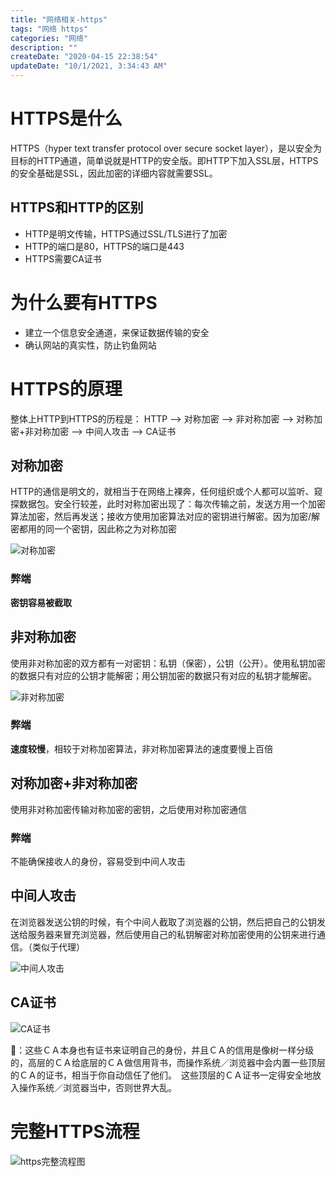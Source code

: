 ```yaml
---
title: "网络相关-https"
tags: "网络 https"
categories: "网络"
description: ""
createDate: "2020-04-15 22:38:54"
updateDate: "10/1/2021, 3:34:43 AM"
---
```



# HTTPS是什么

HTTPS（hyper text transfer protocol over secure socket layer），是以安全为目标的HTTP通道，简单说就是HTTP的安全版。即HTTP下加入SSL层，HTTPS的安全基础是SSL，因此加密的详细内容就需要SSL。

## HTTPS和HTTP的区别

- HTTP是明文传输，HTTPS通过SSL/TLS进行了加密
- HTTP的端口是80，HTTPS的端口是443
- HTTPS需要CA证书

# 为什么要有HTTPS

- 建立一个信息安全通道，来保证数据传输的安全
- 确认网站的真实性，防止钓鱼网站

# HTTPS的原理

整体上HTTP到HTTPS的历程是：
HTTP --> 对称加密 --> 非对称加密 --> 对称加密+非对称加密 --> 中间人攻击 --> CA证书

## 对称加密

HTTP的通信是明文的，就相当于在网络上裸奔，任何组织或个人都可以监听、窥探数据包。安全行较差，此时对称加密出现了：每次传输之前，发送方用一个加密算法加密，然后再发送；接收方使用加密算法对应的密钥进行解密。因为加密/解密都用的同一个密钥，因此称之为对称加密

![对称加密](https://mrrsblog.oss-cn-shanghai.aliyuncs.com/https-0.png)

### 弊端

**密钥容易被截取**

## 非对称加密

使用非对称加密的双方都有一对密钥：私钥（保密），公钥（公开）。使用私钥加密的数据只有对应的公钥才能解密；用公钥加密的数据只有对应的私钥才能解密。

![非对称加密](https://mrrsblog.oss-cn-shanghai.aliyuncs.com/https-1.png)

### 弊端

**速度较慢**，相较于对称加密算法，非对称加密算法的速度要慢上百倍

## 对称加密+非对称加密

使用非对称加密传输对称加密的密钥，之后使用对称加密通信

### 弊端

不能确保接收人的身份，容易受到中间人攻击

## 中间人攻击

在浏览器发送公钥的时候，有个中间人截取了浏览器的公钥，然后把自己的公钥发送给服务器来冒充浏览器，然后使用自己的私钥解密对称加密使用的公钥来进行通信。（类似于代理）

![中间人攻击](https://mrrsblog.oss-cn-shanghai.aliyuncs.com/https-2.png)

## CA证书

![CA证书](https://mrrsblog.oss-cn-shanghai.aliyuncs.com/https-3.png)

👀：这些ＣＡ本身也有证书来证明自己的身份，并且ＣＡ的信用是像树一样分级的，高层的ＣＡ给底层的ＣＡ做信用背书，而操作系统／浏览器中会内置一些顶层的ＣＡ的证书，相当于你自动信任了他们。　这些顶层的ＣＡ证书一定得安全地放入操作系统／浏览器当中，否则世界大乱。

# 完整HTTPS流程

![https完整流程图](https://mrrsblog.oss-cn-shanghai.aliyuncs.com/https-4.png)